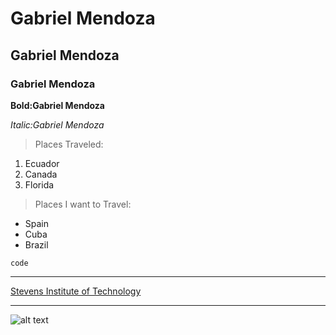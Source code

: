 # Gabriel Mendoza 
## Gabriel Mendoza 
### Gabriel Mendoza 
**Bold:Gabriel Mendoza**

*Italic:Gabriel Mendoza*
> Places Traveled:
1. Ecuador
2. Canada
3. Florida
> Places I want to Travel:

- Spain
- Cuba
- Brazil 

`code`

---

[Stevens Institute of Technology](https://www.stevens.edu/)

---
![alt text](https://s3.ap-south-1.amazonaws.com/leverageedu/school-logo/us/2020-01-31_31_Stevens-Apparel-Color-R.png)
